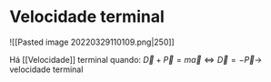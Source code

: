 
# Velocidade terminal

![[Pasted image 20220329110109.png|250]]

Há [[Velocidade]]  terminal quando: $\vec D + \vec P = m\vec a\iff \vec D=-\vec P \to$ velocidade terminal

